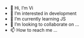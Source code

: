 - 👋 Hi, I’m Vi
- 👀 I’m interested in development
- 🌱 I’m currently learning JS
- 💞️ I’m looking to collaborate on ...
- 📫 How to reach me ...

<!---
Vi is a ✨ special ✨ repository because its `README.md` (this file) appears on your GitHub profile.
You can click the Preview link to take a look at your changes.
--->
